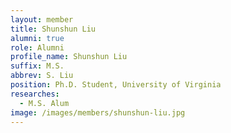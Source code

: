 ```yaml
---
layout: member
title: Shunshun Liu
alumni: true 
role: Alumni
profile_name: Shunshun Liu
suffix: M.S.
abbrev: S. Liu
position: Ph.D. Student, University of Virginia
researches:
  - M.S. Alum
image: /images/members/shunshun-liu.jpg
---
```


